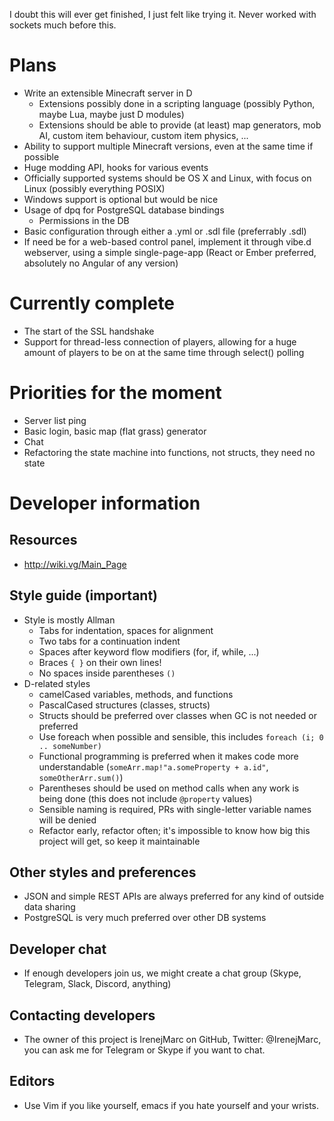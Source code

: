 I doubt this will ever get finished, I just felt like trying it. Never worked with sockets much before this.

# Plans
 - Write an extensible Minecraft server in D
   - Extensions possibly done in a scripting language (possibly Python, maybe Lua, maybe just D modules)
   - Extensions should be able to provide (at least) map generators, mob AI, custom item behaviour, custom item physics, ...
 - Ability to support multiple Minecraft versions, even at the same time if possible
 - Huge modding API, hooks for various events
 - Officially supported systems should be OS X and Linux, with focus on Linux (possibly everything POSIX)
 - Windows support is optional but would be nice
 - Usage of dpq for PostgreSQL database bindings
   - Permissions in the DB
 - Basic configuration through either a .yml or .sdl file (preferrably .sdl)
 - If need be for a web-based control panel, implement it through vibe.d webserver, using a simple single-page-app (React or Ember preferred, absolutely no Angular of any version)
   
# Currently complete
 - The start of the SSL handshake
 - Support for thread-less connection of players, allowing for a huge amount of players to be on at the same time through select() polling
 
# Priorities for the moment
 - Server list ping
 - Basic login, basic map (flat grass) generator
 - Chat
 - Refactoring the state machine into functions, not structs, they need no state

# Developer information
## Resources
 - http://wiki.vg/Main_Page
 
## Style guide (important)
 - Style is mostly Allman
   - Tabs for indentation, spaces for alignment
   - Two tabs for a continuation indent
   - Spaces after keyword flow modifiers (for, if, while, ...)
   - Braces `{ }` on their own lines!
   - No spaces inside parentheses `()`
 - D-related styles
   - camelCased variables, methods, and functions
   - PascalCased structures (classes, structs)
   - Structs should be preferred over classes when GC is not needed or preferred
   - Use foreach when possible and sensible, this includes `foreach (i; 0 .. someNumber)`
   - Functional programming is preferred when it makes code more understandable (`someArr.map!"a.someProperty + a.id"`, `someOtherArr.sum()`)
   - Parentheses should be used on method calls when any work is being done (this does not include `@property` values)
   - Sensible naming is required, PRs with single-letter variable names will be denied
   - Refactor early, refactor often; it's impossible to know how big this project will get, so keep it maintainable
   
## Other styles and preferences
 - JSON and simple REST APIs are always preferred for any kind of outside data sharing
 - PostgreSQL is very much preferred over other DB systems
 
## Developer chat
 - If enough developers join us, we might create a chat group (Skype, Telegram, Slack, Discord, anything)
 
## Contacting developers
 - The owner of this project is IrenejMarc on GitHub, Twitter: @IrenejMarc, you can ask me for Telegram or Skype if you want to chat.
 
## Editors
 - Use Vim if you like yourself, emacs if you hate yourself and your wrists.
